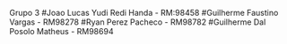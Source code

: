 Grupo 3
#Joao Lucas Yudi Redi Handa - RM:98458
#Guilherme Faustino Vargas - RM98278
#Ryan Perez Pacheco - RM98782
#Guilherme Dal Posolo Matheus - RM98694
